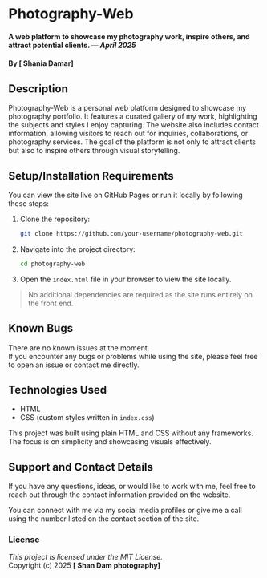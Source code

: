 # Photography-Web  
#### A web platform to showcase my photography work, inspire others, and attract potential clients. — *April 2025*  
#### By **[ Shania Damar]**

## Description  
Photography-Web is a personal web platform designed to showcase my photography portfolio. It features a curated gallery of my work, highlighting the subjects and styles I enjoy capturing. The website also includes contact information, allowing visitors to reach out for inquiries, collaborations, or photography services. The goal of the platform is not only to attract clients but also to inspire others through visual storytelling.

## Setup/Installation Requirements  
You can view the site live on GitHub Pages or run it locally by following these steps:

1. Clone the repository:  
   ```bash  
   git clone https://github.com/your-username/photography-web.git  
   ```
2. Navigate into the project directory:  
   ```bash  
   cd photography-web  
   ```
3. Open the `index.html` file in your browser to view the site locally.

> No additional dependencies are required as the site runs entirely on the front end.

## Known Bugs  
There are no known issues at the moment.  
If you encounter any bugs or problems while using the site, please feel free to open an issue or contact me directly.

## Technologies Used  
- HTML  
- CSS (custom styles written in `index.css`)  

This project was built using plain HTML and CSS without any frameworks. The focus is on simplicity and showcasing visuals effectively.

## Support and Contact Details  
If you have any questions, ideas, or would like to work with me, feel free to reach out through the contact information provided on the website.  

You can connect with me via my social media profiles or give me a call using the number listed on the contact section of the site.

### License  
*This project is licensed under the MIT License.*  
Copyright (c) 2025 **[ Shan Dam photography]**
